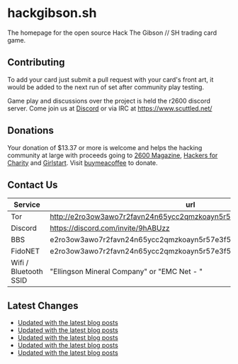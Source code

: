 # hackgibson.sh
The homepage for the open source Hack The Gibson // SH trading card game.


## Contributing

To add your card just submit a pull request with your card's front art, it would be added to the next run of set after community play testing.

Game play and discussions over the project is held the r2600 discord server. Come join us at [Discord](https://discord.com/invite/9hABUzz) or via IRC at https://www.scuttled.net/


## Donations

Your donation of $13.37 or more is welcome and helps the hacking community at large with proceeds going to [2600 Magazine](https://2600.com/), [Hackers for Charity](https://hackersforcharity.org) and [Girlstart](https://girlstart.org).  Visit [buymeacoffee](https://www.buymeacoffee.com/hackgibson.sh) to donate.


## Contact Us

Service | url
-|-
Tor | http://e2ro3ow3awo7r2favn24n65ycc2qmzkoayn5r57e3f56nvjwdcgg32ad.onion
Discord | https://discord.com/invite/9hABUzz
BBS | e2ro3ow3awo7r2favn24n65ycc2qmzkoayn5r57e3f56nvjwdcgg32ad.onion:23
FidoNET | e2ro3ow3awo7r2favn24n65ycc2qmzkoayn5r57e3f56nvjwdcgg32ad.onion:24554
Wifi / Bluetooth SSID | "Ellingson Mineral Company" or "EMC Net - <fidonet address>"

## Latest Changes
<!-- BLOG-POST-LIST:START -->
- [Updated with the latest blog posts](https://github.com/DFW2600/hackgibson.sh/commit/cd81a7e71fa2a7a89be9fe13dbae91e4eee5023c)
- [Updated with the latest blog posts](https://github.com/DFW2600/hackgibson.sh/commit/71d6e57666b34be066a19197802466e6b3a6a3ea)
- [Updated with the latest blog posts](https://github.com/DFW2600/hackgibson.sh/commit/ae634bff447f17e1018bee1e44df87ef0aa508b2)
- [Updated with the latest blog posts](https://github.com/DFW2600/hackgibson.sh/commit/34b9a2504d0a2dc6362c938dbf0ab49b5a8fdaf6)
- [Updated with the latest blog posts](https://github.com/DFW2600/hackgibson.sh/commit/563265cd8f999da3935121d49e9db8274c4bbc98)
<!-- BLOG-POST-LIST:END -->
